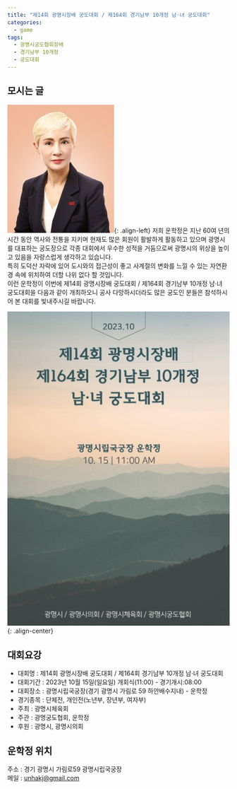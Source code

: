 ```yaml
---
title: "제14회 광명시장배 궁도대회 / 제164회 경기남부 10개정 남·녀 궁도대회"
categories:
  - game
tags:
  - 광명시궁도협회장배
  - 경기남부 10개정
  - 궁도대회
---
```


## 모시는 글

![운학정 제19대 사두 김인섭](/assets/images/about/sadu19_2023.jpg "운학정 제19대 사두 김인섭"){: .align-left}
저희 운학정은 지난 60여 년의 시간 동안 역사와 전통을 지키며 현재도 많은 회원이 활발하게 활동하고 있으며 광명시를 대표하는 궁도장으로 각종 대회에서 우수한 성적을 거둠으로써 광명시의 위상을 높이고 있음을 자랑스럽게 생각하고 있습니다.   
특히 도덕산 자락에 있어 도시와의 접근성이 좋고 사계절의 변화를 느낄 수 있는 자연환경 속에 위치하여 더할 나위 없다 할 것입니다.   
이런 운학정이 이번에 제14회 광명시장배 궁도대회 / 제164회 경기남부 10개정 남·녀 궁도대회을 다음과 같이 개최하오니 공사 다망하시더라도 많은 궁도인 분들은 참석하시어 본 대회를 빛내주시길 바랍니다.   

![제4회 광명시궁도협회장배 궁도대회](/assets/images/game/chairman14_gyeonggi10.jpg "운학정 사두취임 궁도대회"){: .align-center}

## 대회요강

- 대회명 : 제14회 광명시장배 궁도대회 / 제164회 경기남부 10개정 남·녀 궁도대회
- 대회기간 : 2023년 10월 15일(일요일) 개회식(11:00) - 경기개시:08:00
- 대회장소 : 광명시립국궁장(경기 광명시 가림로 59 하안배수지내) - 운학정
- 경기종목 : 단체전, 개인전(노년부, 장년부, 여자부)
- 주최 : 광명시체육회
- 주관 : 광명궁도협회, 운학정
- 후원 : 광명시, 광명시의회

## 운학정 위치

주소 : 경기 광명시 가림로59 광명시립국궁장    
메일 : <unhakj@gmail.com>    

<!-- * 카카오맵 - 지도퍼가기 -->
<!-- 1. 지도 노드 -->
<div id="daumRoughmapContainer1619237575497" class="root_daum_roughmap root_daum_roughmap_landing"></div>

<!--
	1. 설치 스크립트
	* 지도 퍼가기 서비스를 2개 이상 넣을 경우, 설치 스크립트는 하나만 삽입합니다.
-->
<script charset="UTF-8" class="daum_roughmap_loader_script" src="https://ssl.daumcdn.net/dmaps/map_js_init/roughmapLoader.js"></script>

<!-- 3. 실행 스크립트 -->
<script charset="UTF-8">
	new daum.roughmap.Lander({
		"timestamp" : "1619237575497",
		"key" : "25hpn",
		"mapWidth" : "640",
		"mapHeight" : "360"
	}).render();
</script>